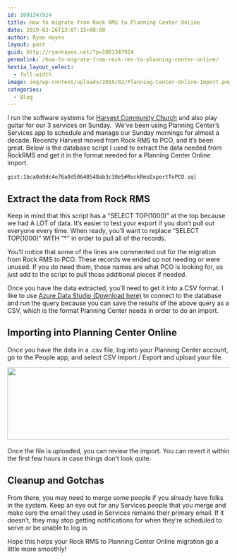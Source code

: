 ```yaml
---
id: 1001347924
title: How to migrate from Rock RMS to Planning Center Online
date: 2019-02-26T13:07:15+00:00
author: Ryan Hayes
layout: post
guid: http://ryanhayes.net/?p=1001347924
permalink: /how-to-migrate-from-rock-rms-to-planning-center-online/
hestia_layout_select:
  - full-width
image: img/wp-content/uploads/2019/02/Planning-Center-Online-Import.png
categories:
  - Blog
---
```

I run the software systems for [Harvest Community Church](https://harvesttn.com/) and also play guitar for our 3 services on Sunday.  We&#8217;ve been using Planning Center&#8217;s Services app to schedule and manage our Sunday mornings for almost a decade. Recently Harvest moved from Rock RMS to PCO, and it&#8217;s been great. Below is the database script I used to extract the data needed from RockRMS and get it in the format needed for a Planning Center Online import.

`gist:1bca0a9dc4e76a0d50640548ab3c38e5#RockRmsExportToPCO.sql`

## Extract the data from Rock RMS

Keep in mind that this script has a &#8220;SELECT TOP(1000)&#8221; at the top because we had A LOT of data. It&#8217;s easier to test your export if you don&#8217;t pull out everyone every time. When ready, you&#8217;ll want to replace &#8220;SELECT TOP(1000)&#8221; WITH &#8220;*&#8221; in order to pull all of the records.

You&#8217;ll notice that some of the lines are commented out for the migration from Rock RMS to PCO. These records we ended up not needing or were unused. If you do need them, those names are what PCO is looking for, so just add to the script to pull those additional pieces if needed.



Once you have the data extracted, you&#8217;ll need to get it into a CSV format. I like to use [Azure Data Studio (Download here)](https://docs.microsoft.com/en-us/sql/azure-data-studio/download?view=sql-server-2017) to connect to the database and run the query because you can save the results of the above query as a CSV, which is the format Planning Center needs in order to do an import.

## Importing into Planning Center Online

Once you have the data in a .csv file, log into your Planning Center account, go to the People app, and select CSV Import / Export and upload your file.

[<img src="img/wp-content/uploads/2019/02/Planning-Center-Online-Import-1024x224.png" alt="" class="alignnone size-large wp-image-1001347928" width="750" height="164" srcset="https://img/wp-content/uploads/2019/02/Planning-Center-Online-Import-1024x224.png 1024w, img/wp-content/uploads/2019/02/Planning-Center-Online-Import-300x66.png 300w, img/wp-content/uploads/2019/02/Planning-Center-Online-Import-768x168.png 768w, img/wp-content/uploads/2019/02/Planning-Center-Online-Import.png 1234w" sizes="(max-width: 750px) 100vw, 750px" />](img/wp-content/uploads/2019/02/Planning-Center-Online-Import.png)

Once the file is uploaded, you can review the import. You can revert it within the first few hours in case things don&#8217;t look quite.

## Cleanup and Gotchas

From there, you may need to merge some people if you already have folks in the system. Keep an eye out for any Services people that you merge and make sure the email they used in Services remains their primary email. If it doesn&#8217;t, they may stop getting notifications for when they&#8217;re scheduled to serve or be unable to log in.

Hope this helps your Rock RMS to Planning Center Online migration go a little more smoothly!

&nbsp;